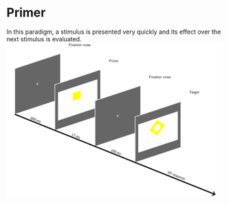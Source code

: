 # Primer
In this paradigm, a stimulus is presented very quickly and its effect over the next stimulus is evaluated. 
![GitHub Logo](../images/primer-scheme.png)
